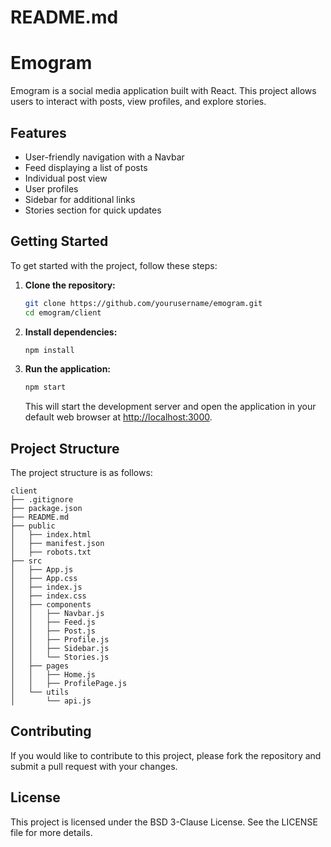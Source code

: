 # README.md

# Emogram

Emogram is a social media application built with React. This project allows users to interact with posts, view profiles, and explore stories.

## Features

- User-friendly navigation with a Navbar
- Feed displaying a list of posts
- Individual post view
- User profiles
- Sidebar for additional links
- Stories section for quick updates

## Getting Started

To get started with the project, follow these steps:

1. **Clone the repository:**

   ```bash
   git clone https://github.com/yourusername/emogram.git
   cd emogram/client
   ```

2. **Install dependencies:**

   ```bash
   npm install
   ```

3. **Run the application:**

   ```bash
   npm start
   ```

   This will start the development server and open the application in your default web browser at [http://localhost:3000](http://localhost:3000).

## Project Structure

The project structure is as follows:

```
client
├── .gitignore
├── package.json
├── README.md
├── public
│   ├── index.html
│   ├── manifest.json
│   ├── robots.txt
├── src
│   ├── App.js
│   ├── App.css
│   ├── index.js
│   ├── index.css
│   ├── components
│   │   ├── Navbar.js
│   │   ├── Feed.js
│   │   ├── Post.js
│   │   ├── Profile.js
│   │   ├── Sidebar.js
│   │   └── Stories.js
│   ├── pages
│   │   ├── Home.js
│   │   ├── ProfilePage.js
│   └── utils
│       └── api.js
```

## Contributing

If you would like to contribute to this project, please fork the repository and submit a pull request with your changes.

## License

This project is licensed under the BSD 3-Clause License. See the LICENSE file for more details.